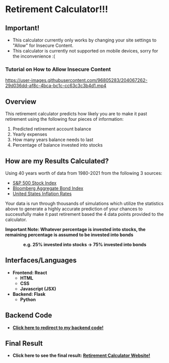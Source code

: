 # Retirement Calculator!!!
## Important!
- This calculator currently only works by changing your site settings to "Allow" for Insecure Content.
- This calculator is currently not supported on mobile devices, sorry for the inconvenience :(
### Tutorial on How to Allow Insecure Content


https://user-images.githubusercontent.com/96805283/204067262-29d036dd-af8c-4bca-bc1c-cc63c3c3b4d1.mp4



## Overview
This retirement calculator predicts how likely you are to make it past retirement using the following four pieces of information:
1. Predicted retirement account balance
2. Yearly expenses
3. How many years balance needs to last
4. Percentage of balance invested into stocks

## How are my Results Calculated?
Using 40 years worth of data from 1980-2021 from the following 3 sources:
- <a href="https://www.thebalancemoney.com/stocks-and-bonds-calendar-year-performance-417028#toc-figures-from-1928-2021">S&P 500 Stock Index<a/>
- <a href="https://www.thebalancemoney.com/stocks-and-bonds-calendar-year-performance-417028#toc-figures-from-1928-2021">Bloomberg Aggregate Bond Index<a/>
- <a href="https://www.macrotrends.net/countries/USA/united-states/inflation-rate-cpi">United States Inflation Rates<a/>
 
Your data is run through thousands of simulations which utilize the statistics above to generate a highly accurate prediction of your chances to 
successfully make it past retirement based the 4 data points provided to the calculator.

<b>Important Note:<b/> Whatever percentage is invested into stocks, the remaining percentage is assumed to be invested into bonds <br/>
<p align="center">e.g. 25% invested into stocks -> 75% invested into bonds<p/>

## Interfaces/Languages
- Frontend: React
  - HTML
  - CSS
  - Javascript (JSX)
- Backend: Flask
  - Python
  
## Backend Code
- <a href="https://github.com/EvanYZhao/retirement-Calculator-Server">Click here to redirect to my backend code!<a/>

## Final Result
- Click here to see the final result: <a href="https://evanyzhao.github.io/retirement-Calculator-Client/">Retirement Calculator Website!<a/>
